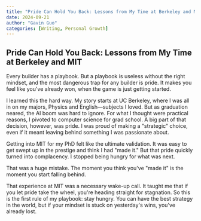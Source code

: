 ```yaml
---
title: "Pride Can Hold You Back: Lessons from My Time at Berkeley and MIT"
date: 2024-09-21
author: "Gavin Guo"
categories: [Writing, Personal Growth]
---
```


## Pride Can Hold You Back: Lessons from My Time at Berkeley and MIT

Every builder has a playbook. But a playbook is useless without the right mindset, and the most dangerous trap for any builder is pride. It makes you feel like you've already won, when the game is just getting started.

I learned this the hard way. My story starts at UC Berkeley, where I was all in on my majors, Physics and English—subjects I loved. But as graduation neared, the AI boom was hard to ignore. For what I thought were practical reasons, I pivoted to computer science for grad school. A big part of that decision, however, was pride. I was proud of making a "strategic" choice, even if it meant leaving behind something I was passionate about.

Getting into MIT for my PhD felt like the ultimate validation. It was easy to get swept up in the prestige and think I had "made it." But that pride quickly turned into complacency. I stopped being hungry for what was next.

That was a huge mistake. The moment you think you've "made it" is the moment you start falling behind.

That experience at MIT was a necessary wake-up call. It taught me that if you let pride take the wheel, you're heading straight for stagnation. So this is the first rule of my playbook: stay hungry. You can have the best strategy in the world, but if your mindset is stuck on yesterday's wins, you've already lost.
